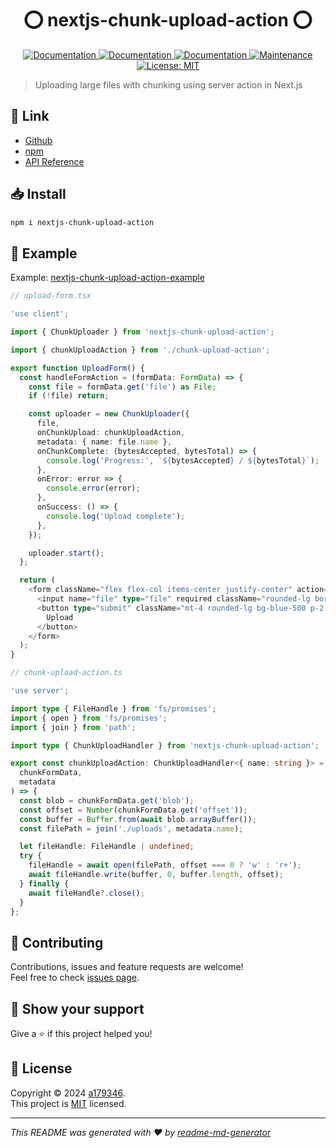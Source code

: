 <div align="center">
<h1 align="center"> ⭕ nextjs-chunk-upload-action ⭕</h1>

<p>
  <a href="https://github.com/a179346/nextjs-chunk-upload-action/actions/workflows/npm-publish.yml" target="_blank">
    <img alt="Documentation" src="https://github.com/a179346/nextjs-chunk-upload-action/actions/workflows/npm-publish.yml/badge.svg" />
  </a>
  <a href="https://www.npmjs.com/package/nextjs-chunk-upload-action" target="_blank">
    <img alt="Documentation" src="https://img.shields.io/npm/v/nextjs-chunk-upload-action?maxAge=3600)" />
  </a>
  <a href="https://github.com/a179346/nextjs-chunk-upload-action#readme" target="_blank">
    <img alt="Documentation" src="https://img.shields.io/badge/documentation-yes-brightgreen.svg" />
  </a>
  <a href="https://github.com/a179346/nextjs-chunk-upload-action/graphs/commit-activity" target="_blank">
    <img alt="Maintenance" src="https://img.shields.io/badge/Maintained%3F-yes-green.svg" />
  </a>
  <a href="https://github.com/a179346/nextjs-chunk-upload-action/blob/master/LICENSE" target="_blank">
    <img alt="License: MIT" src="https://img.shields.io/github/license/a179346/nextjs-chunk-upload-action" />
  </a>
</p>
</div>

> Uploading large files with chunking using server action in Next.js

 ## 🔗 Link
+ [Github](https://github.com/a179346/nextjs-chunk-upload-action#readme)
+ [npm](https://www.npmjs.com/package/nextjs-chunk-upload-action)
+ [API Reference](https://github.com/a179346/nextjs-chunk-upload-action/blob/main/docs/api-reference.md)

## 📥 Install

```sh
npm i nextjs-chunk-upload-action
```

## 📖 Example

Example: [nextjs-chunk-upload-action-example](https://github.com/a179346/nextjs-chunk-upload-action-example)

```ts
// upload-form.tsx

'use client';

import { ChunkUploader } from 'nextjs-chunk-upload-action';

import { chunkUploadAction } from './chunk-upload-action';

export function UploadForm() {
  const handleFormAction = (formData: FormData) => {
    const file = formData.get('file') as File;
    if (!file) return;

    const uploader = new ChunkUploader({
      file,
      onChunkUpload: chunkUploadAction,
      metadata: { name: file.name },
      onChunkComplete: (bytesAccepted, bytesTotal) => {
        console.log('Progress:', `${bytesAccepted} / ${bytesTotal}`);
      },
      onError: error => {
        console.error(error);
      },
      onSuccess: () => {
        console.log('Upload complete');
      },
    });

    uploader.start();
  };

  return (
    <form className="flex flex-col items-center justify-center" action={handleFormAction}>
      <input name="file" type="file" required className="rounded-lg border-2 border-dashed p-4" />
      <button type="submit" className="mt-4 rounded-lg bg-blue-500 p-2 text-white">
        Upload
      </button>
    </form>
  );
}
```

```ts
// chunk-upload-action.ts

'use server';

import type { FileHandle } from 'fs/promises';
import { open } from 'fs/promises';
import { join } from 'path';

import type { ChunkUploadHandler } from 'nextjs-chunk-upload-action';

export const chunkUploadAction: ChunkUploadHandler<{ name: string }> = async (
  chunkFormData,
  metadata
) => {
  const blob = chunkFormData.get('blob');
  const offset = Number(chunkFormData.get('offset'));
  const buffer = Buffer.from(await blob.arrayBuffer());
  const filePath = join('./uploads', metadata.name);

  let fileHandle: FileHandle | undefined;
  try {
    fileHandle = await open(filePath, offset === 0 ? 'w' : 'r+');
    await fileHandle.write(buffer, 0, buffer.length, offset);
  } finally {
    await fileHandle?.close();
  }
};
```

## 🤝 Contributing

Contributions, issues and feature requests are welcome!<br />Feel free to check [issues page](https://github.com/a179346/nextjs-chunk-upload-action/issues).

## 🌟 Show your support

Give a ⭐️ if this project helped you!

## 📝 License

Copyright © 2024 [a179346](https://github.com/a179346).<br />
This project is [MIT](https://github.com/a179346/nextjs-chunk-upload-action/blob/master/LICENSE) licensed.

***
_This README was generated with ❤️ by [readme-md-generator](https://github.com/kefranabg/readme-md-generator)_